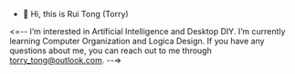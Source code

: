 - 👋 Hi, this is Rui Tong (Torry) 


<=-- 
I’m interested in Artificial Intelligence and Desktop DIY. I’m currently learning Computer Organization and Logica Design.
If you have any questions about me, you can reach out to me through torry_tong@outlook.com. 
--=>
  
